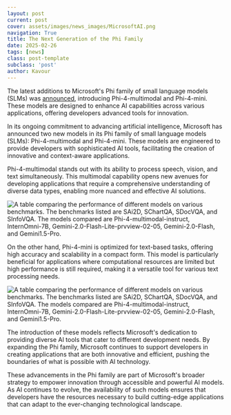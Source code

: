 ```yaml
---
layout: post
current: post
cover: assets/images/news_images/MicrosoftAI.png
navigation: True
title: The Next Generation of the Phi Family
date: 2025-02-26
tags: [news]
class: post-template
subclass: 'post'
author: Kavour
---
```


<p> The latest additions to Microsoft's Phi family of small language models (SLMs) was <a href='https://azure.microsoft.com/en-us/blog/empowering-innovation-the-next-generation-of-the-phi-family/'>announced</a>, introducing Phi-4-multimodal and Phi-4-mini. These models are designed to enhance AI capabilities across various applications, offering developers advanced tools for innovation. </p>
  
<p>In its ongoing commitment to advancing artificial intelligence, Microsoft has announced two new models in its Phi family of small language models (SLMs): Phi-4-multimodal and Phi-4-mini. These models are engineered to provide developers with sophisticated AI tools, facilitating the creation of innovative and context-aware applications. </p>
  
<p>Phi-4-multimodal stands out with its ability to process speech, vision, and text simultaneously. This multimodal capability opens new avenues for developing applications that require a comprehensive understanding of diverse data types, enabling more nuanced and effective AI solutions. </p>

<img decoding="async" data-wp-class--hide="state.isContentHidden" data-wp-class--show="state.isContentVisible" data-wp-init="callbacks.setButtonStyles" data-wp-on-async--click="actions.showLightbox" data-wp-on-async--load="callbacks.setButtonStyles" data-wp-on-async-window--resize="callbacks.setButtonStyles" src="https://azure.microsoft.com/en-us/blog/wp-content/uploads/2025/02/F1-1.webp" alt="A table comparing the performance of different models on various benchmarks. The benchmarks listed are SAi2D, SChartQA, SDocVQA, and SInfoVQA. The models compared are Phi-4-multimodal-instruct, InternOmni-7B, Gemini-2.0-Flash-Lite-prvview-02-05, Gemini-2.0-Flash, and Gemini1.5-Pro." class="wp-image-38741 webp-format" srcset="" data-orig-src="https://azure.microsoft.com/en-us/blog/wp-content/uploads/2025/02/F1-1.webp">

<p>On the other hand, Phi-4-mini is optimized for text-based tasks, offering high accuracy and scalability in a compact form. This model is particularly beneficial for applications where computational resources are limited but high performance is still required, making it a versatile tool for various text processing needs. </p>

<img decoding="async" data-wp-class--hide="state.isContentHidden" data-wp-class--show="state.isContentVisible" data-wp-init="callbacks.setButtonStyles" data-wp-on-async--click="actions.showLightbox" data-wp-on-async--load="callbacks.setButtonStyles" data-wp-on-async-window--resize="callbacks.setButtonStyles" src="https://azure.microsoft.com/en-us/blog/wp-content/uploads/2025/02/F1-1.webp" alt="A table comparing the performance of different models on various benchmarks. The benchmarks listed are SAi2D, SChartQA, SDocVQA, and SInfoVQA. The models compared are Phi-4-multimodal-instruct, InternOmni-7B, Gemini-2.0-Flash-Lite-prvview-02-05, Gemini-2.0-Flash, and Gemini1.5-Pro." class="wp-image-38741 webp-format" srcset="" data-orig-src="https://azure.microsoft.com/en-us/blog/wp-content/uploads/2025/02/F1-1.webp">

<p>The introduction of these models reflects Microsoft's dedication to providing diverse AI tools that cater to different development needs. By expanding the Phi family, Microsoft continues to support developers in creating applications that are both innovative and efficient, pushing the boundaries of what is possible with AI technology. </p>
  
<p>These advancements in the Phi family are part of Microsoft's broader strategy to empower innovation through accessible and powerful AI models. As AI continues to evolve, the availability of such models ensures that developers have the resources necessary to build cutting-edge applications that can adapt to the ever-changing technological landscape. </p>